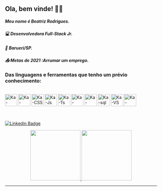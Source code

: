 ##                                                              <div align=”center”> Ola, bem vinde! 🏳️‍🌈</div>        
  
 
 
##### Meu nome é Beatriz Rodrigues. 

##### :computer: Desenvolvedora Full-Stack Jr.

##### :house_with_garden: Barueri/SP.

##### :outbox_tray: Metas de 2021 :Arrumar um emprego.


<div style="display: inline_block">
    <h3 align="left"> Das linguagens e ferramentas que tenho um prévio conhecimento:</h3>
   <br>
  <img align="center" alt="Ka-Bootstrap" height="40" width="40" src="https://img.icons8.com/color/48/000000/bootstrap.png">
  <img align="center" alt="Ka-HTML" height="40" width="40" src="https://img.icons8.com/external-justicon-lineal-color-justicon/64/000000/external-html-file-file-type-justicon-lineal-color-justicon.png"/>
  <img align="center" alt="Ka-CSS" height="40" width="40" src="https://img.icons8.com/external-justicon-lineal-color-justicon/64/000000/external-css-file-file-type-justicon-lineal-color-justicon.png"/>
  <img align="center" alt="Ka-Js" height="40" width="40" src="https://img.icons8.com/external-justicon-lineal-color-justicon/64/000000/external-js-file-file-type-justicon-lineal-color-justicon.png"/>
  <img align="center" alt="Ka-Ts" height="40" width="40" src="https://img.icons8.com/color/48/000000/typescript.png"/>
  <img align="center" alt="Ka-Java" height="40" width="40" src="https://img.icons8.com/color/48/000000/java-coffee-cup-logo--v2.png"/>
  <img align="center" alt="Ka-Mysql" height="40" width="40" src="https://img.icons8.com/fluency/48/000000/mysql-logo.png"/>
  <img align="center" alt="Ka-sql" height="40" width="40" src="https://img.icons8.com/external-wanicon-lineal-color-wanicon/64/000000/external-sql-server-big-data-wanicon-lineal-color-wanicon.png"/>
  <img align="center" alt="Ka-VS" height="40" width="40" src="https://img.icons8.com/fluency/48/000000/visual-studio-code-2019.png"/>
  <img align="center" alt="Ka-Spring" height="40" width="40" src="https://img.icons8.com/color/48/000000/spring-logo.png"/>
 <br>
 <br>
   <br>

[![Linkedin Badge](https://img.shields.io/badge/-LinkedIn-blue?style=flat-square&logo=Linkedin&logoColor=white&link=https://www.linkedin.com/in/beatriz-rodrigues-1145b121a/)](https://www.linkedin.com/in/beatriz-rodrigues-1145b121a/)
  
<p align="center">
   <a href="https://github.com/beatriz-rodrig">
    <img height="166em" src="https://github-readme-stats.vercel.app/api/top-langs/?username=beatriz-rodrig&layout=compact&langs_count=7&theme=dark&title_color=4b7457&border_color=4b7457&bg_color=000000"/> 
     <img height="166em" src="https://github-readme-stats.vercel.app/api?username=beatriz-rodrig&show_icons=true&theme=dark&title_color=4b7457&border_color=4b7457&bg_color=000000&include_all_commits=true&count_private=true"/>
   <br>
      </p>
    <hr size="3">













